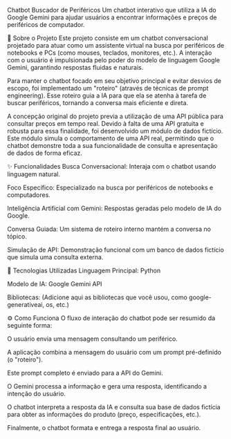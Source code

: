 Chatbot Buscador de Periféricos
Um chatbot interativo que utiliza a IA do Google Gemini para ajudar usuários a encontrar informações e preços de periféricos de computador.

📝 Sobre o Projeto
Este projeto consiste em um chatbot conversacional projetado para atuar como um assistente virtual na busca por periféricos de notebooks e PCs (como mouses, teclados, monitores, etc.). A interação com o usuário é impulsionada pelo poder do modelo de linguagem Google Gemini, garantindo respostas fluidas e naturais.

Para manter o chatbot focado em seu objetivo principal e evitar desvios de escopo, foi implementado um "roteiro" (através de técnicas de prompt engineering). Esse roteiro guia a IA para que ela se atenha à tarefa de buscar periféricos, tornando a conversa mais eficiente e direta.

A concepção original do projeto previa a utilização de uma API pública para consultar preços em tempo real. Devido à falta de uma API gratuita e robusta para essa finalidade, foi desenvolvido um módulo de dados fictício. Este módulo simula o comportamento de uma API real, permitindo que o chatbot demonstre toda a sua funcionalidade de consulta e apresentação de dados de forma eficaz.

✨ Funcionalidades
Busca Conversacional: Interaja com o chatbot usando linguagem natural.

Foco Específico: Especializado na busca por periféricos de notebooks e computadores.

Inteligência Artificial com Gemini: Respostas geradas pelo modelo de IA do Google.

Conversa Guiada: Um sistema de roteiro interno mantém a conversa no tópico.

Simulação de API: Demonstração funcional com um banco de dados fictício que simula uma consulta externa.

🚀 Tecnologias Utilizadas
Linguagem Principal: Python

Modelo de IA: Google Gemini API

Bibliotecas: (Adicione aqui as bibliotecas que você usou, como google-generativeai, os, etc.)

⚙️ Como Funciona
O fluxo de interação do chatbot pode ser resumido da seguinte forma:

O usuário envia uma mensagem consultando um periférico.

A aplicação combina a mensagem do usuário com um prompt pré-definido (o "roteiro").

Este prompt completo é enviado para a API do Gemini.

O Gemini processa a informação e gera uma resposta, identificando a intenção do usuário.

O chatbot interpreta a resposta da IA e consulta sua base de dados fictícia para obter as informações do produto (preço, especificações, etc.).

Finalmente, o chatbot formata e entrega a resposta final ao usuário.

